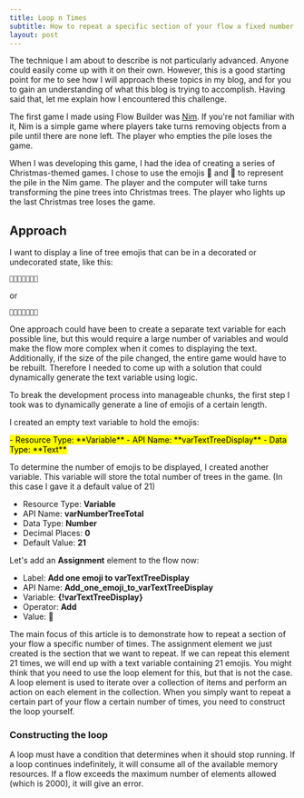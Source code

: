 ```yaml
---
title: Loop n Times
subtitle: How to repeat a specific section of your flow a fixed number of times
layout: post
---
```


The technique I am about to describe is not particularly advanced. Anyone could easily come up with it on their own. However, this is a good starting point for me to see how I will approach these topics in my blog, and for you to gain an understanding of what this blog is trying to accomplish. Having said that, let me explain how I encountered this challenge.

The first game I made using Flow Builder was [Nim](https://en.wikipedia.org/wiki/Nim). If you're not familiar with it, Nim is a simple game where players take turns removing objects from a pile until there are none left. The player who empties the pile loses the game.

When I was developing this game, I had the idea of creating a series of Christmas-themed games. I chose to use the emojis 🎄 and 🌲 to represent the pile in the Nim game. The player and the computer will take turns transforming the pine trees into Christmas trees. The player who lights up the last Christmas tree loses the game.

## Approach

I want to display a line of tree emojis that can be in a decorated or undecorated state, like this:
```
🌲🌲🌲🌲🌲🌲🌲
```
or 
```
🎄🎄🎄🌲🌲🌲🌲
```

One approach could have been to create a separate text variable for each possible line, but this would require a large number of variables and would make the flow more complex when it comes to displaying the text. Additionally, if the size of the pile changed, the entire game would have to be rebuilt. Therefore I needed to come up with a solution that could dynamically generate the text variable using logic. 

To break the development process into manageable chunks, the first step I took was to dynamically generate a line of emojis of a certain length.

I created an empty text variable to hold the emojis:

<mark>
- Resource Type: **Variable**
- API Name: **varTextTreeDisplay**
- Data Type: **Text**
</mark>
  
To determine the number of emojis to be displayed, I created another variable. This variable will store the total number of trees in the game. (In this case I gave it a default value of 21)

- Resource Type: **Variable**
- API Name: **varNumberTreeTotal**
- Data Type: **Number**
- Decimal Places: **0**
- Default Value: **21**

Let's add an **Assignment** element to the flow now:
- Label: **Add one emoji to varTextTreeDisplay**
- API Name: **Add_one_emoji_to_varTextTreeDisplay**
- Variable: **{!varTextTreeDisplay}**
- Operator: **Add**
- Value: **🌲**

The main focus of this article is to demonstrate how to repeat a section of your flow a specific number of times. The assignment element we just created is the section that we want to repeat.  If we can repeat this element 21 times, we will end up with a text variable containing 21 emojis. 
You might think that you need to use the loop element for this, but that is not the case. A loop element is used to iterate over a collection of items and perform an action on each element in the collection. When you simply want to repeat a certain part of your flow a certain number of times, you need to construct the loop yourself.

### Constructing the loop

A loop must have a condition that determines when it should stop running. If a loop continues indefinitely, it will consume all of the available memory resources. If a flow exceeds the maximum number of elements allowed (which is 2000), it will give an error.




